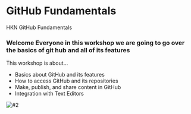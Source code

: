 # GitHub Fundamentals
HKN GitHub Fundamentals 

### Welcome Everyone in this workshop we are going to go over the basics of git hub and all of its features

This workshop is about…

* Basics about GitHub and its features
* How to access GitHub and its repositories
* Make, publish, and share content in GitHub
* Integration with Text Editors

![#2](https://img.itch.zone/aW1hZ2UyL2phbS8yNjQ2ODAvNzEwNTIxMC5naWY=/original/djg1gu.gif)
